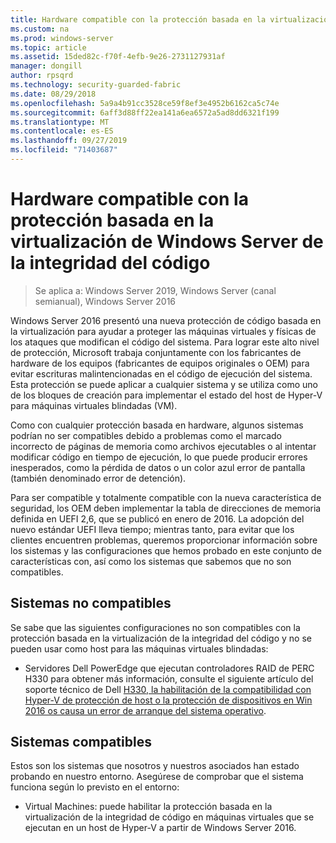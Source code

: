 ```yaml
---
title: Hardware compatible con la protección basada en la virtualización de Windows Server de la integridad del código
ms.custom: na
ms.prod: windows-server
ms.topic: article
ms.assetid: 15ded82c-f70f-4efb-9e26-2731127931af
manager: dongill
author: rpsqrd
ms.technology: security-guarded-fabric
ms.date: 08/29/2018
ms.openlocfilehash: 5a9a4b91cc3528ce59f8ef3e4952b6162ca5c74e
ms.sourcegitcommit: 6aff3d88ff22ea141a6ea6572a5ad8dd6321f199
ms.translationtype: MT
ms.contentlocale: es-ES
ms.lasthandoff: 09/27/2019
ms.locfileid: "71403687"
---
```

# <a name="compatible-hardware-with-windows-server-virtualization-based-protection-of-code-integrity"></a>Hardware compatible con la protección basada en la virtualización de Windows Server de la integridad del código

>Se aplica a: Windows Server 2019, Windows Server (canal semianual), Windows Server 2016

Windows Server 2016 presentó una nueva protección de código basada en la virtualización para ayudar a proteger las máquinas virtuales y físicas de los ataques que modifican el código del sistema. Para lograr este alto nivel de protección, Microsoft trabaja conjuntamente con los fabricantes de hardware de los equipos (fabricantes de equipos originales o OEM) para evitar escrituras malintencionadas en el código de ejecución del sistema. Esta protección se puede aplicar a cualquier sistema y se utiliza como uno de los bloques de creación para implementar el estado del host de Hyper-V para máquinas virtuales blindadas (VM). 

Como con cualquier protección basada en hardware, algunos sistemas podrían no ser compatibles debido a problemas como el marcado incorrecto de páginas de memoria como archivos ejecutables o al intentar modificar código en tiempo de ejecución, lo que puede producir errores inesperados, como la pérdida de datos o un color azul error de pantalla (también denominado error de detención). 

Para ser compatible y totalmente compatible con la nueva característica de seguridad, los OEM deben implementar la tabla de direcciones de memoria definida en UEFI 2,6, que se publicó en enero de 2016. La adopción del nuevo estándar UEFI lleva tiempo; mientras tanto, para evitar que los clientes encuentren problemas, queremos proporcionar información sobre los sistemas y las configuraciones que hemos probado en este conjunto de características con, así como los sistemas que sabemos que no son compatibles. 

## <a name="non-compatible-systems"></a>Sistemas no compatibles

Se sabe que las siguientes configuraciones no son compatibles con la protección basada en la virtualización de la integridad del código y no se pueden usar como host para las máquinas virtuales blindadas:

- Servidores Dell PowerEdge que ejecutan controladores RAID de PERC H330 para obtener más información, consulte el siguiente artículo del soporte técnico de Dell [H330, la habilitación de la compatibilidad con Hyper-V de protección de host o la protección de dispositivos en Win 2016 os causa un error de arranque del sistema operativo](http://www.dell.com/Support/Article/us/en/19/QNA44045).  


## <a name="compatible-systems"></a>Sistemas compatibles

Estos son los sistemas que nosotros y nuestros asociados han estado probando en nuestro entorno. Asegúrese de comprobar que el sistema funciona según lo previsto en el entorno: 

- Virtual Machines: puede habilitar la protección basada en la virtualización de la integridad de código en máquinas virtuales que se ejecutan en un host de Hyper-V a partir de Windows Server 2016.



